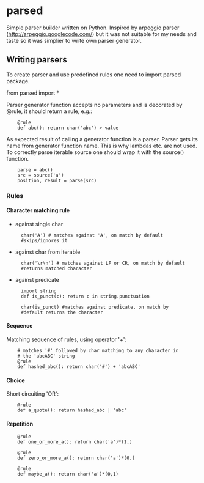 parsed
======

Simple parser builder written on Python. Inspired by arpeggio parser
(http://arpeggio.googlecode.com/) but it was not suitable for my needs
and taste so it was simplier to write own parser generator.

Writing parsers
---------------

To create parser and use predefined rules one need to import parsed
package.

from parsed import *

Parser generator function accepts no parameters and is decorated by
@rule, it should return a rule, e.g.:

        @rule
        def abc(): return char('abc') > value

As expected result of calling a generator function is a parser. Parser
gets its name from generator function name. This is why lambdas
etc. are not used. To correctly parse iterable source one should wrap
it with the source() function.

        parse = abc()
        src = source('a')
        position, result = parse(src)

### Rules

#### Character matching rule

* against single char

        char('A') # matches against 'A', on match by default
        #skips/ignores it

* against char from iterable

        char('\r\n') # matches against LF or CR, on match by default
        #returns matched character

* against predicate

        import string
        def is_punct(c): return c in string.punctuation

        char(is_punct) #matches against predicate, on match by
        #default returns the character

#### Sequence

Matching sequence of rules, using operator '+':

        # matches '#' followed by char matching to any character in
        # the 'abcABC' string
        @rule
        def hashed_abc(): return char('#') + 'abcABC'

#### Choice

Short circuiting 'OR':

        @rule
        def a_quote(): return hashed_abc | 'abc'

#### Repetition

        @rule
        def one_or_more_a(): return char('a')*(1,)

        @rule
        def zero_or_more_a(): return char('a')*(0,)

        @rule
        def maybe_a(): return char('a')*(0,1)
